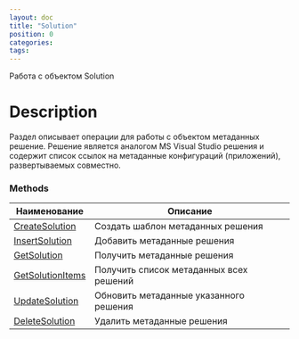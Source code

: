 ```yaml
---
layout: doc
title: "Solution"
position: 0
categories: 
tags:
---
```


Работа с объектом Solution

# Description

Раздел описывает операции для работы с объектом метаданных решение.
Решение является аналогом MS Visual Studio решения и содержит список
ссылок на метаданные конфигураций (приложений), развертываемых совместно.

### Methods

Наименование | Описание |
-------------|----------|
[CreateSolution](CreateSolution)  | Создать шаблон метаданных решения |
[InsertSolution](InsertSolution)  | Добавить метаданные решения |
[GetSolution](GetSolution)  | Получить метаданные решения |
[GetSolutionItems](GetSolutionItems)  | Получить список метаданных всех решений |
[UpdateSolution](UpdateSolution)  | Обновить метаданные указанного решения |
[DeleteSolution](DeleteSolution)  | Удалить метаданные решения |